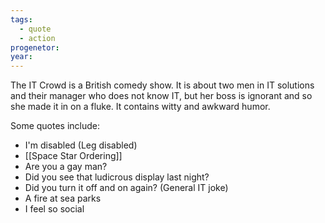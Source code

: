 ```yaml
---
tags:
  - quote
  - action
progenetor: 
year:
---
```

The IT Crowd is a British comedy show. It is about two men in IT solutions and their manager who does not know IT, but her boss is ignorant and so she made it in on a fluke. It contains witty and awkward humor.

Some quotes include:
- I'm disabled (Leg disabled)
- [[Space Star Ordering]]
- Are you a gay man?
- Did you see that ludicrous display last night?
- Did you turn it off and on again? (General IT joke)
- A fire at sea parks
- I feel so social